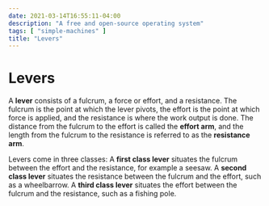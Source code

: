 ```yaml
---
date: 2021-03-14T16:55:11-04:00
description: "A free and open-source operating system"
tags: [ "simple-machines" ]
title: "Levers"
---
```


# Levers

A **lever** consists of a fulcrum, a force or effort, and a resistance. The fulcrum is the point at which the lever pivots, the effort is the point at which force is applied, and the resistance is where the work output is done. The distance from the fulcrum to the effort is called the **effort arm**, and the length from the fulcrum to the resistance is referred to as the **resistance arm**.

Levers come in three classes: A **first class lever** situates the fulcrum between the effort and the resistance, for example a seesaw. A **second class lever** situates the resistance between the fulcrum and the effort, such as a wheelbarrow. A **third class lever** situates the effort between the fulcrum and the resistance, such as a fishing pole.

<!-- TODO: Illustrations -->

<!-- The relationship between the length of the effort arm is... -->
